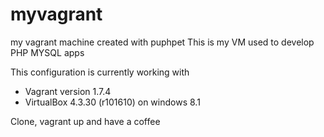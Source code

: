 # myvagrant
my vagrant machine created with puphpet
This is my VM used to develop PHP MYSQL apps

This configuration is currently working with
- Vagrant version 1.7.4
- VirtualBox 4.3.30 (r101610) 
on windows 8.1

Clone, vagrant up and have a coffee
